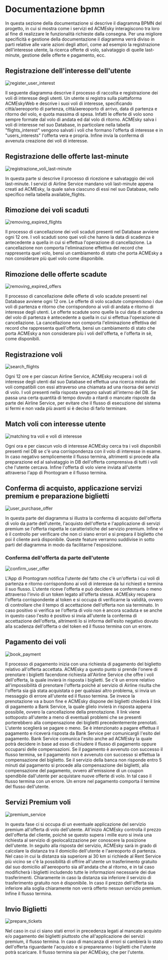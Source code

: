 # Documentazione bpmn


In questa sezione della documentazione si descrive il diagramma BPMN del progetto, in cui si mostra come i servizi ed ACMEsky interagiscono tra loro al fine di realizzare le funzionalità richieste dalla consegna. Per una migliore specificità e gestione della documentazione il diagramma verrà diviso in parti relative alle varie azioni degli attori, come ad esempio la registrazione dell'interesse utente, la ricerca offerte di volo, salvataggio di quelle last-minute, gestione delle offerte e pagamento, ecc.


## Registrazione dell'interesse dell'utente
![register_user_interest](RegisterUserInterest.png)

Il seguente diagramma descrive il processo di raccolta e registrazione dei voli di interesse degli utenti. Un utente si registra sulla piattaforma ACMEskyWeb e descrive i suoi voli di interesse, specificando città/aereoporto di partenza, città/aereoporto di arrivo, data di partenza e ritorno del volo, e quota massima di spesa. Infatti le offerte di volo sono sempre formate dal volo di andata ed dal volo di ritorno.
ACMEsky salva i voli di interesse nel suo Database, in particolare nella tabella "flights_interest" vengono salvati i voli che formano l'offerta di interesse e in "users_interests" l'offerta vera e propria. Infine invia la conferma di avvenuta creazione dei voli di interesse.



## Registrazione delle offerte last-minute
![registrazione_voli_last-minute](SaveLast-minute.png)

In questa parte si descrive il processo di ricezione e salvataggio dei voli last-minute. I servizi di Airline Service mandano voli last-minute appena creati ad ACMEsky, la quale salva ciascuno di essi nel suo Database, nello specifico nella tabella available_flights.



## Rimozione dei voli scaduti
![removing_expired_flights](RemovingExpiredFlights.png)

Il processo di cancellazione dei voli scaduti presenti nel Database avviene ogni 12 ore. I voli scaduti sono quei voli che hanno la data di scadenza è antecedente a quella in cui si effettua l'operazione di cancellazione. La cancellazione non comporta l'eliminazione effettiva del record che rappresenta quel volo, bensì un cambiamento di stato che porta ACMEsky a non considerare più quel volo come disponibile.



## Rimozione delle offerte scadute
![removing_expired_offers](RemovingExpiredOffers.png)

Il processo di cancellazione delle offerte di volo scadute presenti nel Database avviene ogni 12 ore. Le offerte di volo scadute comprendono i due voli di partenza e ritorno che corrispondono ai voli di andata e ritorno di interesse degli utenti. Le offerte scadute sono quelle la cui data di scadenza del volo di partenza è antecedente a quella in cui si effettua l'operazione di cancellazione. La cancellazione non comporta l'eliminazione effettiva del record che rappresenta quell'offerta, bensì un cambiamento di stato che porta ACMEsky a non considerare più i voli dell'offerta, e l'offerta in sè, come disponibili.



## Registrazione voli

![search_flights](SearchFlights.png)

Ogni 12 ore e per ciascun Airline Service, ACMEsky recupera i voli di interesse degli utenti dal suo Database ed effettua una ricerca mirata dei voli compatibili con essi attraverso una chiamata ad una risorsa dei servizi di volo. I voli presenti nella risposta vengono salvati all'interno del DB. Se passa una certa quantità di tempo dovuto a ritardi o mancate risposte da parte dei Airline Service, per evitare che il flusso di esecuzione del sistema si fermi e non vada più avanti si è deciso di farlo terminare.



## Match voli con interesse utente
![matching tra voli e voli di interesse](Flights-InterestMatching.png)

Ogni ora e per ciascun volo di interesse ACMEsky cerca tra i voli disponibili presenti nel DB se c'è una corrispondenza con il volo di interesse in esame. In caso negativo semplicemente il flusso termina, altrimenti si procede alla preparazione ed al salvataggio in DB dell'offerta comprensiva di tutti i voli che l'utente cercava. Infine l'offerta di volo viene inviata all'utente attraverso l'app di Prontogram e il flusso termina.


## Conferma di acquisto, applicazione servizi premium e preparazione biglietti
![user_purchase_offer](UserPurchaseOffer.png)

In questa parte del diagramma si illustra la conferma di acquisto dell'offerta di volo da parte dell'utente, l'acquisto dell'offerta e l'applicazione di servizi premium se l'offerta rispetta le caratteristiche del servizio premium. Infine vi è il controllo per verificare che non ci siano errori e si prepara il biglietto che poi il cliente avrà disponibile. Queste feature verranno suddivise in sotto parti del diagramma in modo da facilitarne l'esposizione.


### Conferma dell'offerta da parte dell'utente
![confirm_user_offer](ConfirmOffer.png)

L'App di Prontogram notifica l'utente del fatto che c'è un'offerta i cui voli di partenza e ritorno corrispondono ai voli di interesse da lui richiesti e termina il suo flusso. L'utente riceve l'offerta e può decidere se confermarla o meno attraverso l'invio di un token legato all'offerta stessa. ACMEsky recupera l'offerta corrispondente al token e si occupa di verificarne la validità, ovvero di controllare che il tempo di accettazione dell'offerta non sia terminato. In caso positivo si verifica se l'offerta di volo non è ancora scaduta e se anche in questo caso l'esito è positivo si invia all'utente la conferma di accettazione dell'offerta, altrimenti lo si informa dell'esito negativo dovuto alla scadenza dell'offerta o del token ed il flusso termina con un errore.


## Pagamento dei voli
![book_payment](BookPayment.png)

 Il processo di pagamento inizia con una richiesta di pagamento del biglietto relativo all'offerta accettata. ACMEsky a questo punto si prende l'onere di prenotare i biglietti facendone richiesta all'Airline Service che offre i voli dell'offerta, la quale invierà in risposta i biglietti. Se c'è un errore relativo all'impossibilità di prenotare l'offerta poichè al servizio di Airline risulta che l'offerta sia già stata acquistata o per qualsiasi altro problema, si invia un messaggio di errore all'utente ed il flusso termina. Se invece la prenotazione va a buon fine e ACMEsky dispone dei biglietti chiederà il link di pagamento a Bank Service, la quale glielo invierà in risposta appena possibile, ovvero la cancellazione della prenotazione. Il link viene sottoposto all'utente a meno di eventuali problemi che se presenti porterebbero alla compensazione dei biglietti precedentemente prenotati. L'utente sceglierà se pagare o meno. Se è intenzionato a pagare effettua il pagamento e riceverà risposta da Bank Service per comunicargli l'esito del pagamento. Bank Service comunica l'esito anche ad ACMEsky la quale potrà decidere in base ad esso di chiudere il flusso di pagamento oppure occuparsi delle compensazioni. Se il pagamento è avvenuto con successo il flusso termina, se il pagamento non è avvenuto con successo si effettua la compensazione del biglietto. Se il servizio della banca non risponde entro 5 minuti dal pagamento si procede alla compensazione dei biglietti, alla compensazione del pagamento, ovvero all'emissione di un coupon spendibile dall'utente per acquistare nuove offerte di volo. In tal caso il flusso termina con un errore. Un errore nel pagamento comporta il termine del flusso dell'utente.


## Servizi Premium voli
![premium_service](PremiumService.png)

In questa fase ci si occupa di un eventuale applicazione del servizio premium all'offerta di volo dell'utente. All'inizio ACMEsky controlla il prezzo dell'offerta del cliente, poichè se questo supera i mille euro si invia una richiesta al servizio di geolocalizzazione per conoscere la posizione dell'utente. In seguito alla risposta del servizio, ACMEsky sarà in grado di calcolare la distanza tra il domicilio dell'utente e l'aereoporto di partenza. Nel caso in cui la distanza sia superiore ai 30 km si richiede al Rent Service più vicino se c'è la possibilità di offrire all'utente un trasferimento gratuito dal suo domicilio all'aereoporto sia all'andata che al ritorno, e in tal caso modificherà i biglietti includendo tutte le informazioni necessarie dei due trasferimenti. Chiaramente in caso la distanza sia inferiore il servizio di trasferimento gratuito non è disponibile. In caso il prezzo dell'offerta sia inferiore alla soglia chiaramente non verrà offerto nessun servizio premium. Infine il flusso termina.


## Invio Biglietti
![prepare_tickets](PrepareTickets.png)

Nel caso in cui ci siano stati errori in precedenza legati al mancato acquisto e/o pagamento dei biglietti piuttosto che all'applicazione dei servizi premium, il flusso termina. In caso di mancanza di errori si cambierà lo stato dell'offerta riguardante l'acquisto e si prepareranno i biglietti che l'utente potrà scaricare. Il flusso termina sia per ACMEsky, che per l'utente.